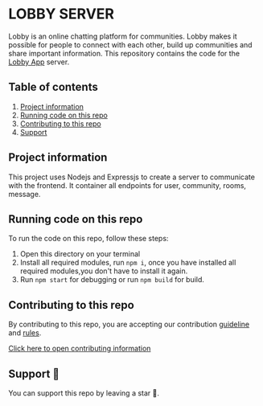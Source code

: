 # LOBBY SERVER

Lobby is an online chatting platform for communities. Lobby makes it possible for people to connect with each other, build up communities and share important information.
This repository contains the code for the [Lobby App](https://github.com/mumuniazeez/lobbyapp) server.

## Table of contents

1. [Project information](#project-information)
2. [Running code on this repo](#running-code-on-this-repo)
3. [Contributing to this repo](#contributing-to-this-repo)
4. [Support](#support-)

## Project information

This project uses Nodejs and Expressjs to create a server to communicate with the frontend. It container all endpoints for user, community, rooms, message.

## Running code on this repo

To run the code on this repo, follow these steps:

1. Open this directory on your terminal
2. Install all required modules, run `npm i`, once you have installed all required modules,you don't have to install it again.
3. Run `npm start` for debugging or run `npm build` for build.

## Contributing to this repo

By contributing to this repo, you are accepting our contribution [guideline](/contributing.md#contribution-guideline) and [rules](/contributing.md#contribution-rules).

[Click here to open contributing information](/contributing.md)

## Support 🙏

You can support this repo by leaving a star 🌟.

